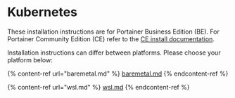 # Kubernetes


These installation instructions are for Portainer Business Edition (BE). For Portainer Community Edition (CE) refer to the [CE install documentation](../../../install-ce/server/kubernetes/).


Installation instructions can differ between platforms. Please choose your platform below:

{% content-ref url="baremetal.md" %}
[baremetal.md](baremetal.md)
{% endcontent-ref %}

{% content-ref url="wsl.md" %}
[wsl.md](wsl.md)
{% endcontent-ref %}

